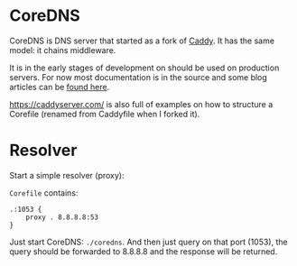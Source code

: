 # CoreDNS

CoreDNS is DNS server that started as a fork of [Caddy](https://github.com/mholt/caddy/). It has the
same model: it chains middleware.

It is in the early stages of development on should be used on production servers. For now most
documentation is in the source and some blog articles can be [found
here](https://miek.nl/tags/coredns/).

<https://caddyserver.com/> is also full of examples on how to structure a Corefile (renamed from
Caddyfile when I forked it).

# Resolver

Start a simple resolver (proxy):

`Corefile` contains:

~~~
.:1053 {
    proxy . 8.8.8.8:53
}
~~~

Just start CoreDNS: `./coredns`.
And then just query on that port (1053), the query should be forwarded to 8.8.8.8 and the response
will be returned.
